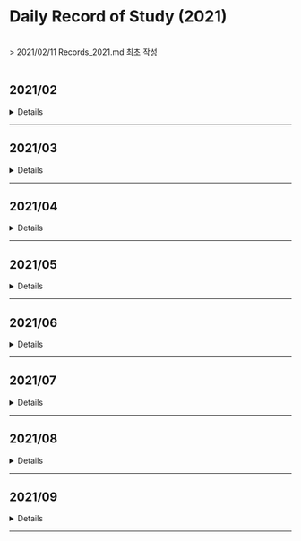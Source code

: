 # Daily Record of Study (2021)
<br>
> 2021/02/11 Records_2021.md 최초 작성<br>
<br>


## 2021/02
<details value="보기">
<summary>Details</summary>
<div markdown="1">

### 2021/02/11
- BOJ 2630 분할정복
- BOJ 4779 분할정복
- BOJ 1780 분할정복
- BOJ 1802 분할정복
- BOJ 1074 분할정복

### 2021/02/12
- BOJ 2839 DP
- BOJ 2407 DP
- BOJ 1992 분할정복
- *BOJ 2579 DP (미완)*

### 2021/02/13
- BOJ 2579 DP
- BOJ 1463 DP
- BOJ 1010 DP
- *BOJ 1051 브루트포스 (미완)*

### 2021/02/14
- BOJ 1051 브루트포스
- BOJ 1912 DP
- BOJ 9465 DP

### 2021/02/15
- BOJ 1699 DP
- BOJ 11726 DP
- BOJ 17829 분할정복

### 2021/02/16
- BOJ 2309 브루트포스
- BOJ 3040 브루트포스

### 2021/02/17
- BOJ 1158 큐

### 2021/02/18
- BOJ 11727 DP
- BOJ 1436 브루트포스

### 2021/02/19
- BOJ 1927 우선순위큐
- BOJ 11279 우선순위큐
- BOJ 11286 우선순위큐
- BOJ 15903 우선순위큐
- BOJ 14592 구현
- BOJ 14593 구현

### 2021/02/20
- BOJ 1003 DP
- BOJ 1199 DFS

### 2021/02/21
- BOJ 1926 DFS
- BOJ 1012 DFS

### 2021/02/22
- BOJ 11724 DFS
- BOJ 1743 DFS
- BOJ 2667 DFS
- BOJ 2150 SCC

### 2021/02/23
- BOJ 1629 분할정복
- BOJ 1182 브루트포스

### 2021/02/24
- BOJ 10870 DP
- BOJ 1991 트리
- BOJ 11725 BFS

### 2021/02/25
- BOJ 1260 DFS/BFS
- BOJ 4803 DFS

### 2021/02/26
- BOJ 1018 브루트포스
- BOJ 2644 BFS
- BOJ 2583 DFS

### 2021/02/27
- BOJ 10026 DFS

### 2021/02/28
- BOJ 1715 우선순위큐
- BOJ 2075 우선순위큐
- BOJ 2178 BFS

</div>
</details>

---

## 2021/03
<details value="보기">
<summary>Details</summary>
<div markdown="1">

### 2021/03/01
- BOJ 1753 다익스트라
- BOJ 1916 다익스트라
- BOJ 1504 다익스트라

### 2021/03/02
- BOJ 4485 다익스트라

### 2021/03/03
- BOJ 1238 다익스트라
- BOJ 1261 다익스트라

### 2021/03/04
- BOJ 1149 DP

### 2021/03/05
- BOJ 10828 스택
- BOJ 11657 벨만포드

### 2021/03/07
- BOJ 1068 DFS

### 2021/03/08
- BOJ 9655 수학

### 2021/03/10
- BOJ 11404 플로이드

### 2021/03/11
- BOJ 11403 플로이드
- BOJ 1389 플로이드

### 2021/03/12
- BOJ 1613 플로이드

### 2021/03/13
- BOJ 1956 플로이드
- BOJ 1107 브루트포스

### 2021/03/14
- BOJ 1620 자료구조
- BOJ 11052 DP

### 2021/03/15
- BOJ 2805 이분탐색
- BOJ 2512 이분탐색

### 2021/03/16
- BOJ 1654 이분탐색
- AOJ RATIO 이분탐색

### 2021/03/17
- BOJ 2343 이분탐색

### 2021/03/18
- BOJ 8986 삼분탐색
- BOJ 9998 삼분탐색

### 2021/03/19
- BOJ 2110 이분탐색

### 2021/03/20
- BOJ 16434 이분탐색

### 2021/03/21
- BOJ 11053 DP
- BOJ 1978 소수판별
- BOJ 2960 소수판별
- BOJ 6588 소수판별

### 2021/03/22
- BOJ 4948 소수판별
- BOJ 1016 소수판별

### 2021/03/23
- BOJ 1735 유클리드
- BOJ 2168 유클리드

### 2021/03/24
- BOJ 11723 비트마스킹

### 2021/03/25
- BOJ 14569 비트마스킹

### 2021/03/26
- BOJ 2133 비트마스킹/DP

### 2021/03/27
- BOJ 1094 비트마스킹

### 2021/03/28
- BOJ 14852 DP

### 2021/03/29
- BOJ 2606 DFS

### 2021/03/30
- BOJ 1697 BFS

</div>
</details>

---



## 2021/04
<details value="보기">
<summary>Details</summary>
<div markdown="1">

### 2021/04/01
- BOJ 4963 BFS

### 2021/04/02
- BOJ 7576 BFS

### 2021/04/03
- BOJ 7569 BFS

### 2021/04/04
- BOJ 1764 자료구조

### 2021/04/05
- BOJ 2609 유클리드

### 2021/04/06
- BOJ 7562 BFS

### 2021/04/07
- BOJ 7662 자료구조

### 2021/04/08
- BOJ 9095 DP

### 2021/04/09
- BOJ 11660 누적합

### 2021/04/10
- BOJ 16507 누적합

### 2021/04/11
- BOJ 9461 DP

### 2021/04/12
- BOJ 2015 누적합

### 2021/04/13
- BOJ 1935 스택

### 2021/04/14
- BOJ 11659 누적합

### 2021/04/15
- BOJ 1920 자료구조

### 2021/04/16
- BOJ 11866 큐

### 2021/04/17
- BOJ 1786 KMP

### 2021/04/18
- BOJ 16172 KMP

### 2021/04/19
- BOJ 9253 KMP

### 2021/04/20
- *BOJ 9248 접미사배열 (미완)*

### 2021/04/21
- BOJ 14425 트리

### 2021/04/22
- BOJ 9248 접미사배열

### 2021/04/23
- BOJ 3033 접미사배열
- BOJ 1701 KMP
- BOJ 1967 트리

### 2021/04/24
- BOJ 2263 트리
- BOJ 5639 트리

### 2021/04/25
- BOJ 1167 트리/DFS
- BOJ 2696 우선순위큐
- BOJ 1655 우선순위큐

### 2021/04/26
- BOJ 2042 세그먼트트리
- BOJ 1275 세그먼트트리

### 2021/04/27
- BOJ 2268 세그먼트트리
- BOJ 2357 세그먼트트리

### 2021/04/28
- BOJ 5676 세그먼트트리
- BOJ 10868 세그먼트트리
- BOJ 15650 브루트포스

### 2021/04/29
- BOJ 11505 세그먼트트리

### 2021/04/30
- BOJ 1717 유니온파인드
- BOJ 1976 유니온파인드

</div>
</details>

---

## 2021/05
<details value="보기">
<summary>Details</summary>
<div markdown="1">
  
### 2021/05/01
- BOJ 16562 유니온파인드
- BOJ 4195 유니온파인드

### 2021/05/02
- BOJ 5052 트라이

### 2021/05/03
- BOJ 10757 수학

### 2021/05/04
- BOJ 14428 세그먼트트리

### 2021/05/05
- BOJ 12852 DP

### 2021/05/06
- BOJ 2252 위상정렬

### 2021/05/07
- BOJ 1516 위상정렬
- BOJ 1766 위상정렬
- BOJ 1005 위상정렬
- BOJ 9470 위상정렬

### 2021/05/08
- BOJ 2637 위상정렬
- BOJ 16168 오일러경로

### 2021/05/09
- BOJ 1987 DFS

### 2021/05/10
- BOJ 11266 BCC

### 2021/05/11
- BOJ 11400 BCC

### 2021/05/12
- BOJ 2623 위상정렬

### 2021/05/13
- BOJ 6672 BCC
- BOJ 10891 BCC

### 2021/05/14
- BOJ 1170 BCC
- BOJ 1506 SCC

### 2021/05/15
- BOJ 6543 SCC
- BOJ 3977 SCC

### 2021/05/16
- BOJ 11280 2-SAT

### 2021/05/17
- BOJ 11281 2-SAT
  
### 2021/05/18
- BOJ 2207 2-SAT
  
### 2021/05/19
- BOJ 1759 백트래킹
- BOJ 9663 백트래킹 
  
### 2021/05/20
- BOJ 15654 백트래킹
- BOJ 10597 백트래킹
  
### 2021/05/21
- BOJ 3648 2-SAT
  
### 2021/05/22
- BOJ 15783 SCC
- BOJ 3747 2-SAT
- BOJ 13549 BFS
  
### 2021/05/23
- BOJ 12851 BFS
- BOJ 13913 BFS

### 2021/05/24
- BOJ 4196 SCC
  
### 2021/05/25
- BOJ 1600 BFS
  
### 2021/05/26
- BOJ 2589 BFS
  
### 2021/05/27
- BOJ 14502 BFS

### 2021/05/28
- BOJ 17141 BFS
  
### 2021/05/29
- BOJ 17142 BFS
- BOJ 5014 BFS
  
### 2021/05/30
- BOJ 1525 BFS
- BOJ 17127 브루트포스
- BOJ 17128 구현
- BOJ 17129 BFS
- BOJ 3055 BFS
  
### 2021/05/31
- BOJ 9019 BFS

</div>
</details>

---

## 2021/06
<details value="보기">
<summary>Details</summary>
<div markdown="1">
  
### 2021/06/01
- BOJ 18352 다익스트라
  
### 2021/06/02
- BOJ 17396 다익스트라
- BOJ 2665 다익스트라/BFS

### 2021/06/03
- BOJ 10282 다익스트라
  
### 2021/06/04
- BOJ 5972 다익스트라
- BOJ 11779 다익스트라
- BOJ 2211 다익스트라
- BOJ 9370 다익스트라
  
### 2021/06/05
- BOJ 1865 벨만포드

### 2021/06/06
- BOJ 2206 BFS
  
### 2021/06/07
- BOJ 2660 플로이드
- BOJ 14938 플로이드
- BOJ 1219 벨만포드

### 2021/06/08
- BOJ 1738 벨만포드
  
### 2021/06/09
- BOJ 2458 플로이드
  
### 2021/06/10
- BOJ 10159 플로이드
- BOJ 11780 플로이드
  
### 2021/06/11
- BOJ 17182 플로이드
- BOJ 2610 플로이드
  
### 2021/06/12
- BOJ 1922 MST
- BOJ 1197 MST
- BOJ 6497 MST
  
### 2021/06/13
- BOJ 1647 MST
- BOJ 4386 MST
- BOJ 4343 MST
- BOJ 10423 MST

### 2021/06/14
- BOJ 2617 플로이드

### 2021/06/15
- BOJ 1085 수학
  
### 2021/06/16
- BOJ 1944 MST
  
### 2021/06/17
- BOJ [6086](https://github.com/clap-0/algorithm_study/blob/main/Sources/BOJ/6086_%EC%B5%9C%EB%8C%80%EC%9C%A0%EB%9F%89.cpp) 최대유량
  
### 2021/06/18
- BOJ [2188](https://github.com/clap-0/algorithm_study/blob/main/Sources/BOJ/2188_%EC%B6%95%EC%82%AC%EB%B0%B0%EC%A0%95.cpp) 최대유량

### 2021/06/19
- BOJ [2367](https://github.com/clap-0/algorithm_study/blob/main/Sources/BOJ/2367_%ED%8C%8C%ED%8B%B0.cpp) 최대유량
  
### 2021/06/20
- BOJ [11375](https://github.com/clap-0/algorithm_study/blob/main/Sources/BOJ/11375_%EC%97%B4%ED%98%88%EA%B0%95%ED%98%B8.cpp) 이분매칭
- BOJ [9576](https://github.com/clap-0/algorithm_study/blob/main/Sources/BOJ/9576_%EC%B1%85%EB%82%98%EB%88%A0%EC%A3%BC%EA%B8%B0.cpp) 이분매칭
- BOJ [11376](https://github.com/clap-0/algorithm_study/blob/main/Sources/BOJ/11376_%EC%97%B4%ED%98%88%EA%B0%95%ED%98%B82.cpp) 이분매칭
- BOJ [11377](https://github.com/clap-0/algorithm_study/blob/main/Sources/BOJ/11377_%EC%97%B4%ED%98%88%EA%B0%95%ED%98%B83.cpp) 이분매칭
  
### 2021/06/21
- BOJ [1298](https://github.com/clap-0/algorithm_study/blob/main/Sources/BOJ/1298_%EB%85%B8%ED%8A%B8%EB%B6%81%EC%9D%98%EC%A3%BC%EC%9D%B8%EC%9D%84%EC%B0%BE%EC%95%84%EC%84%9C.cpp) 이분매칭
  
### 2021/06/22
- BOJ [17412](https://github.com/clap-0/algorithm_study/blob/main/Sources/BOJ/17412_%EB%8F%84%EC%8B%9C%EC%99%95%EB%B3%B5%ED%95%98%EA%B8%B01.cpp) 최대유량
  
### 2021/06/23
- BOJ [2303](https://github.com/clap-0/algorithm_study/blob/main/Sources/BOJ/2303_%EC%88%AB%EC%9E%90%EA%B2%8C%EC%9E%84.cpp) 브루트포스
  
### 2021/06/24
- BOJ [14889](https://github.com/clap-0/algorithm_study/blob/main/Sources/BOJ/14889_%EC%8A%A4%ED%83%80%ED%8A%B8%EC%99%80%EB%A7%81%ED%81%AC.cpp) 백트래킹
  
### 2021/06/25
- BOJ [15686](https://github.com/clap-0/algorithm_study/blob/main/Sources/BOJ/15686_%EC%B9%98%ED%82%A8%EB%B0%B0%EB%8B%AC.cpp) 브루트포스
  
### 2021/06/26
- BOJ [2468](https://github.com/clap-0/algorithm_study/blob/main/Sources/BOJ/2468_%EC%95%88%EC%A0%84%EC%98%81%EC%97%AD.cpp) 브루트포스/DFS
  
### 2021/06/27
- BOJ [14503](https://github.com/clap-0/algorithm_study/blob/main/Sources/BOJ/14503_%EB%A1%9C%EB%B4%87%EC%B2%AD%EC%86%8C%EA%B8%B0.cpp) 구현/시뮬레이션
- AOJ [PICNIC](https://github.com/clap-0/algorithm_study/blob/main/Sources/AOJ/PICNIC.cpp) 브루트포스
- AOJ [BOARDCOVER](https://github.com/clap-0/algorithm_study/blob/main/Sources/AOJ/BOARDCOVER.cpp) 브루트포스
- BOJ [14500](https://github.com/clap-0/algorithm_study/blob/main/Sources/BOJ/14500_테트로미노.cpp) 브루트포스
  
### 2021/06/28
- BOJ [1062](https://github.com/clap-0/algorithm_study/blob/main/Sources/BOJ/1062_%EA%B0%80%EB%A5%B4%EC%B9%A8.cpp) 브루트포스
  
### 2021/06/29
- BOJ [2447](https://github.com/clap-0/algorithm_study/blob/main/Sources/BOJ/2447_%EB%B3%84%EC%B0%8D%EA%B8%B0-10.cpp) 분할정복
- BOJ [10830](https://github.com/clap-0/algorithm_study/blob/main/Sources/BOJ/10830_%ED%96%89%EB%A0%AC%EC%A0%9C%EA%B3%B1.cpp) 분할정복
  
### 2021/06/30
- BOJ [10819](https://github.com/clap-0/algorithm_study/blob/main/Sources/BOJ/10819_%EC%B0%A8%EC%9D%B4%EB%A5%BC%EC%B5%9C%EB%8C%80%EB%A1%9C.cpp) 브루트포스/백트래킹

</div>
</details>

---

## 2021/07
<details value="보기">
<summary>Details</summary>
<div markdown="1">

### 2021/07/01
  - BOJ [2316](https://github.com/clap-0/algorithm_study/blob/main/Sources/BOJ/2316_%EB%8F%84%EC%8B%9C%EC%99%95%EB%B3%B5%ED%95%98%EA%B8%B02.cpp) 최대유량
  - AOJ [FENCE](https://github.com/clap-0/algorithm_study/blob/main/Sources/AOJ/FENCE.cpp) 분할정복

### 2021/07/02
  - BOJ [1725](https://github.com/clap-0/algorithm_study/blob/main/Sources/BOJ/1725_%ED%9E%88%EC%8A%A4%ED%86%A0%EA%B7%B8%EB%9E%A8.cpp) 분할정복
  
### 2021/07/03
  - BOJ [2294](https://github.com/clap-0/algorithm_study/blob/main/Sources/BOJ/2294_%EB%8F%99%EC%A0%842.cpp) DP
  - BOJ [2193](https://github.com/clap-0/algorithm_study/blob/main/Sources/BOJ/2193_%EC%9D%B4%EC%B9%9C%EC%88%98.cpp) DP
  
### 2021/07/04
  - BOJ [9507](https://github.com/clap-0/algorithm_study/blob/main/Sources/BOJ/9507_GenerationsofTribbles.cpp) DP
  - BOJ [15486](https://github.com/clap-0/algorithm_study/blob/main/Sources/BOJ/15486_%ED%87%B4%EC%82%AC2.cpp) DP
  - BOJ [11053](https://github.com/clap-0/algorithm_study/blob/main/Sources/BOJ/11053_%EA%B0%80%EC%9E%A5%EA%B8%B4%EC%A6%9D%EA%B0%80%ED%95%98%EB%8A%94%EB%B6%80%EB%B6%84%EC%88%98%EC%97%B4.cpp) DP (Updated)
  - BOJ [11722](https://github.com/clap-0/algorithm_study/blob/main/Sources/BOJ/11722_%EA%B0%80%EC%9E%A5%EA%B8%B4%EA%B0%90%EC%86%8C%ED%95%98%EB%8A%94%EB%B6%80%EB%B6%84%EC%88%98%EC%97%B4.cpp) DP
  - BOJ [14002](https://github.com/clap-0/algorithm_study/blob/main/Sources/BOJ/14002_%EA%B0%80%EC%9E%A5%EA%B8%B4%EC%A6%9D%EA%B0%80%ED%95%98%EB%8A%94%EB%B6%80%EB%B6%84%EC%88%98%EC%97%B44.cpp) DP
  - BOJ [11054](https://github.com/clap-0/algorithm_study/blob/main/Sources/BOJ/11054_%EA%B0%80%EC%9E%A5%EA%B8%B4%EB%B0%94%EC%9D%B4%ED%86%A0%EB%8B%89%EB%B6%80%EB%B6%84%EC%88%98%EC%97%B4.cpp) DP
  
### 2021/07/05
  - BOJ [1520](https://github.com/clap-0/algorithm_study/blob/main/Sources/BOJ/1520_%EB%82%B4%EB%A6%AC%EB%A7%89%EA%B8%B8.cpp) DP

### 2021/07/06
  - BOJ [15988](https://github.com/clap-0/algorithm_study/blob/main/Sources/BOJ/15988_1%2C2%2C3%EB%8D%94%ED%95%98%EA%B8%B03.cpp) DP
  
### 2021/07/07
  - BOJ [11049](https://github.com/clap-0/algorithm_study/blob/main/Sources/BOJ/11049_%ED%96%89%EB%A0%AC%EA%B3%B1%EC%85%88%EC%88%9C%EC%84%9C.cpp) DP
  - BOJ [13703](https://github.com/clap-0/algorithm_study/blob/main/Sources/BOJ/13703_%EB%AC%BC%EB%B2%BC%EB%A3%A9%EC%9D%98%EC%83%9D%EC%A1%B4%ED%99%95%EB%A5%A0.cpp) DP
  
### 2021/07/08
  - BOJ [11066](https://github.com/clap-0/algorithm_study/blob/main/Sources/BOJ/11066_%ED%8C%8C%EC%9D%BC%ED%95%A9%EC%B9%98%EA%B8%B0.cpp) DP
  
### 2021/07/09
  - BOJ [12865](https://github.com/clap-0/algorithm_study/blob/main/Sources/BOJ/12865_%ED%8F%89%EB%B2%94%ED%95%9C%EB%B0%B0%EB%82%AD.cpp) DP
  
### 2021/07/10
  - BOJ [11057](https://github.com/clap-0/algorithm_study/blob/main/Sources/BOJ/11057_%EC%98%A4%EB%A5%B4%EB%A7%89%EC%88%98.cpp) DP

### 2021/07/11
  - BOJ [1932](https://github.com/clap-0/algorithm_study/blob/main/Sources/BOJ/1932_%EC%A0%95%EC%88%98%EC%82%BC%EA%B0%81%ED%98%95.cpp) DP
  - BOJ [2225](https://github.com/clap-0/algorithm_study/blob/main/Sources/BOJ/2225_%ED%95%A9%EB%B6%84%ED%95%B4.cpp) DP
  - BOJ [10971](https://github.com/clap-0/algorithm_study/blob/main/Sources/BOJ/10971_%EC%99%B8%ED%8C%90%EC%9B%90%EC%88%9C%ED%9A%8C2.cpp) 브루트포스
  
### 2021/07/12
  - BOJ [9656](https://github.com/clap-0/algorithm_study/blob/main/Sources/BOJ/9656_%EB%8F%8C%EA%B2%8C%EC%9E%842.cpp) DP
  - BOJ [9657](https://github.com/clap-0/algorithm_study/blob/main/Sources/BOJ/9657_%EB%8F%8C%EA%B2%8C%EC%9E%843.cpp) DP
  
### 2021/07/13
  - BOJ [9658](https://github.com/clap-0/algorithm_study/blob/main/Sources/BOJ/9658_%EB%8F%8C%EA%B2%8C%EC%9E%844.cpp) DP
  - BOJ [9659](https://github.com/clap-0/algorithm_study/blob/main/Sources/BOJ/9659_%EB%8F%8C%EA%B2%8C%EC%9E%845.cpp) 수학
  
### 2021/07/14
  - BOJ [11055](https://github.com/clap-0/algorithm_study/blob/main/Sources/BOJ/11055_%EA%B0%80%EC%9E%A5%ED%81%B0%EC%A6%9D%EA%B0%80%EB%B6%80%EB%B6%84%EC%88%98%EC%97%B4.cpp) DP
  - BOJ [16500](https://github.com/clap-0/algorithm_study/blob/main/Sources/BOJ/16500_%EB%AC%B8%EC%9E%90%EC%97%B4%ED%8C%90%EB%B3%84.cpp) DP
  
### 2021/07/15
  - BOJ [9251](https://github.com/clap-0/algorithm_study/blob/main/Sources/BOJ/9251_LCS.cpp) DP
  
### 2021/07/16
  - BOJ [1256](https://github.com/clap-0/algorithm_study/blob/main/Sources/BOJ/1256_%EC%82%AC%EC%A0%84.cpp) DP
  
### 2021/07/17
  - BOJ [17404](https://github.com/clap-0/algorithm_study/blob/main/Sources/BOJ/17404_RGB%EA%B1%B0%EB%A6%AC2.cpp) DP
  
### 2021/07/18
  - BOJ [5557](https://github.com/clap-0/algorithm_study/blob/main/Sources/BOJ/5557_1%ED%95%99%EB%85%84.cpp) DP
  - BOJ [17070](https://github.com/clap-0/algorithm_study/blob/main/Sources/BOJ/17070_%ED%8C%8C%EC%9D%B4%ED%94%84%EC%98%AE%EA%B8%B0%EA%B8%B01.cpp) DP
  - BOJ [2096](https://github.com/clap-0/algorithm_study/blob/main/Sources/BOJ/2096_%EB%82%B4%EB%A0%A4%EA%B0%80%EA%B8%B0.cpp) DP/슬라이딩윈도우
  - AOJ [MATCHORDER](https://github.com/clap-0/algorithm_study/blob/main/Sources/AOJ/MATCHORDER.cpp) 그리디
  - AOJ [LUNCHBOX](https://github.com/clap-0/algorithm_study/blob/main/Sources/AOJ/LUNCHBOX.cpp) 그리디
  
 ### 2021/07/19
  - AOJ [STRJOIN](https://github.com/clap-0/algorithm_study/blob/main/Sources/AOJ/STRJOIN.cpp) 그리디
  - BOJ [1563](https://github.com/clap-0/algorithm_study/blob/main/Sources/BOJ/1563_%EA%B0%9C%EA%B7%BC%EC%83%81.cpp) DP
  - BOJ [1931](https://github.com/clap-0/algorithm_study/blob/main/Sources/BOJ/1931_%ED%9A%8C%EC%9D%98%EC%8B%A4%EB%B0%B0%EC%A0%95.cpp) 그리디
  
### 2021/07/20
  - BOJ [15924](https://github.com/clap-0/algorithm_study/blob/main/Sources/BOJ/15924_%EC%9A%B1%EC%A0%9C%EB%8A%94%EC%82%AC%EA%B3%BC%ED%8C%AC%EC%9D%B4%EC%95%BC!!.cpp) DP
  
### 2021/07/21
  - BOJ [4811](https://github.com/clap-0/algorithm_study/blob/main/Sources/BOJ/4811_%EC%95%8C%EC%95%BD.cpp) DP
  - BOJ [1915](https://github.com/clap-0/algorithm_study/blob/main/Sources/BOJ/1915_%EA%B0%80%EC%9E%A5%ED%81%B0%EC%A0%95%EC%82%AC%EA%B0%81%ED%98%95.cpp) DP
  
### 2021/07/22
  - BOJ [16194](https://github.com/clap-0/algorithm_study/blob/main/Sources/BOJ/16194_%EC%B9%B4%EB%93%9C%EA%B5%AC%EB%A7%A4%ED%95%98%EA%B8%B02.cpp) DP
  
### 2021/07/23
  - BOJ [14728](https://github.com/clap-0/algorithm_study/blob/main/Sources/BOJ/14728_%EB%B2%BC%EB%9D%BD%EC%B9%98%EA%B8%B0.cpp) DP
  - BOJ [2056](https://github.com/clap-0/algorithm_study/blob/main/Sources/BOJ/2056_%EC%9E%91%EC%97%85.cpp) DP
  
### 2021/07/24
  - BOJ [2616](https://github.com/clap-0/algorithm_study/blob/main/Sources/BOJ/2616_%EC%86%8C%ED%98%95%EA%B8%B0%EA%B4%80%EC%B0%A8.cpp) DP
  - BOJ [1727](https://github.com/clap-0/algorithm_study/blob/main/Sources/BOJ/1727_%EC%BB%A4%ED%94%8C%EB%A7%8C%EB%93%A4%EA%B8%B0.cpp) DP
  
### 2021/07/25
  - BOJ [2602](https://github.com/clap-0/algorithm_study/blob/main/Sources/BOJ/2602_%EB%8F%8C%EB%8B%A4%EB%A6%AC%EA%B1%B4%EB%84%88%EA%B8%B0.cpp) DP
  - BOJ [14621](https://github.com/clap-0/algorithm_study/blob/main/Sources/BOJ/14621_%EB%82%98%EB%A7%8C%EC%95%88%EB%90%98%EB%8A%94%EC%97%B0%EC%95%A0.cpp) MST
  
### 2021/07/26
  - BOJ [9252](https://github.com/clap-0/algorithm_study/blob/main/Sources/BOJ/9252_LCS2.cpp) DP
  - BOJ [1344](https://github.com/clap-0/algorithm_study/blob/main/Sources/BOJ/1344_%EC%B6%95%EA%B5%AC.cpp) DP
  
### 2021/07/27
  - BOJ [2479](https://github.com/clap-0/algorithm_study/blob/main/Sources/BOJ/2479_%EA%B2%BD%EB%A1%9C%EC%B0%BE%EA%B8%B0.cpp) BFS
  - BOJ [13302](https://github.com/clap-0/algorithm_study/blob/main/Sources/BOJ/13302_%EB%A6%AC%EC%A1%B0%ED%8A%B8.cpp) DP
  
### 2021/07/28
  - BOJ [14567](https://github.com/clap-0/algorithm_study/blob/main/Sources/BOJ/14567_%EC%84%A0%EC%88%98%EA%B3%BC%EB%AA%A9(Prerequisite).cpp) 위상정렬
  - BOJ [20500](https://github.com/clap-0/algorithm_study/blob/main/Sources/BOJ/20500_Ezreal%EC%97%AC%EB%88%88%EB%B6%80%ED%84%B0%EA%B0%80%EB%84%A4%E3%85%88%E3%85%88.cpp) DP
  
### 2021/07/29
  - BOJ [17069](https://github.com/clap-0/algorithm_study/blob/main/Sources/BOJ/17069_%ED%8C%8C%EC%9D%B4%ED%94%84%EC%98%AE%EA%B8%B0%EA%B8%B02.cpp) DP
  - BOJ [2467](https://github.com/clap-0/algorithm_study/blob/main/Sources/BOJ/2467_%EC%9A%A9%EC%95%A1.cpp) 투포인터
  
### 2021/07/30
  - BOJ [9084](https://github.com/clap-0/algorithm_study/blob/main/Sources/BOJ/9084_%EB%8F%99%EC%A0%84.cpp) DP
  
### 2021/07/31
  - BOJ [2698](https://github.com/clap-0/algorithm_study/blob/main/Sources/BOJ/2698_%EC%9D%B8%EC%A0%91%ED%95%9C%EB%B9%84%ED%8A%B8%EC%9D%98%EA%B0%9C%EC%88%98.cpp) DP
  
</div>
</details>

---

## 2021/08

<details>
<summary>Details</summary>
<div markdown="1">
  
### 2021/08/01
  - BOJ [2157](https://github.com/clap-0/algorithm_study/blob/main/Sources/BOJ/2157_%EC%97%AC%ED%96%89.cpp) DP
  
### 2021/08/02
  - BOJ [2688](https://github.com/clap-0/algorithm_study/blob/main/Sources/BOJ/2688_%EC%A4%84%EC%96%B4%EB%93%A4%EC%A7%80%EC%95%8A%EC%95%84.cpp) DP
  
### 2021/08/03
  - BOJ [1937](https://github.com/clap-0/algorithm_study/blob/main/Sources/BOJ/1937_%EC%9A%95%EC%8B%AC%EC%9F%81%EC%9D%B4%ED%8C%90%EB%8B%A4.cpp) DP
  
### 2021/08/05
  - BOJ [10942](https://github.com/clap-0/algorithm_study/blob/main/Sources/BOJ/10942_%ED%8C%B0%EB%A6%B0%EB%93%9C%EB%A1%AC%3F.cpp) DP
  
### 2021/08/06
  - BOJ [2629](https://github.com/clap-0/algorithm_study/blob/main/Sources/BOJ/2629_%EC%96%91%ED%8C%94%EC%A0%80%EC%9A%B8.cpp) DP
  
### 2021/08/07
  - BOJ [2293](https://github.com/clap-0/algorithm_study/blob/main/Sources/BOJ/2293_%EB%8F%99%EC%A0%841.cpp) DP/슬라이딩윈도우
  
### 2021/08/08
  - BOJ [17130](https://github.com/clap-0/algorithm_study/blob/main/Sources/BOJ/17130_%ED%86%A0%EB%81%BC%EA%B0%80%EC%A0%95%EB%B3%B4%EC%84%AC%EC%97%90%EC%98%AC%EB%9D%BC%EC%98%A8%EC%9D%B4%EC%9C%A0.cpp) DP
  
### 2021/08/09
  - BOJ [1695](https://github.com/clap-0/algorithm_study/blob/main/Sources/BOJ/1695_%ED%8C%B0%EB%A6%B0%EB%93%9C%EB%A1%AC%EB%A7%8C%EB%93%A4%EA%B8%B0.cpp) DP
  
### 2021/08/10
  - BOJ [14442](https://github.com/clap-0/algorithm_study/blob/main/Sources/BOJ/14442_%EB%B2%BD%EB%B6%80%EC%88%98%EA%B3%A0%EC%9D%B4%EB%8F%99%ED%95%98%EA%B8%B02.cpp) DP
  
### 2021/08/11
  - BOJ [13699](https://github.com/clap-0/algorithm_study/blob/main/Sources/BOJ/13699_%EC%A0%90%ED%99%94%EC%8B%9D.cpp) DP
  
### 2021/08/12
  - BOJ [1577](https://github.com/clap-0/algorithm_study/blob/main/Sources/BOJ/1577_%EB%8F%84%EB%A1%9C%EC%9D%98%EA%B0%9C%EC%88%98.cpp) DP
  
### 2021/08/13
  - BOJ [2253](https://github.com/clap-0/algorithm_study/blob/main/Sources/BOJ/2253_%EC%A0%90%ED%94%84.cpp) DP
  
### 2021/08/14
  - BOJ [2651](https://github.com/clap-0/algorithm_study/blob/main/Sources/BOJ/2651_%EC%9E%90%EB%8F%99%EC%B0%A8%EA%B2%BD%EC%A3%BC%EB%8C%80%ED%9A%8C.cpp) DP
  
### 2021/08/15
  - BOJ [2758](https://github.com/clap-0/algorithm_study/blob/main/Sources/BOJ/2758_%EB%A1%9C%EB%98%90.cpp) DP
  
### 2021/08/16
  - BOJ [3908](https://github.com/clap-0/algorithm_study/blob/main/Sources/BOJ/3908_%EC%84%9C%EB%A1%9C%EB%8B%A4%EB%A5%B8%EC%86%8C%EC%88%98%EC%9D%98%ED%95%A9.cpp) DP/소수판별
  
### 2021/08/17
  - BOJ [10844](https://github.com/clap-0/algorithm_study/blob/main/Sources/BOJ/10844_%EC%89%AC%EC%9A%B4%EA%B3%84%EB%8B%A8%EC%88%98.cpp) DP
  
### 2021/08/18
  - BOJ [2600](https://github.com/clap-0/algorithm_study/blob/main/Sources/BOJ/2600_%EA%B5%AC%EC%8A%AC%EA%B2%8C%EC%9E%84.cpp) DP
  
### 2021/08/19
  - BOJ [18244](https://github.com/clap-0/algorithm_study/blob/main/Sources/BOJ/18244_%EB%B3%80%ED%98%95%EA%B3%84%EB%8B%A8%EC%88%98.cpp) DP
  
### 2021/08/20
  - BOJ [10653](https://github.com/clap-0/algorithm_study/blob/main/Sources/BOJ/10653_%EB%A7%88%EB%9D%BC%ED%86%A42.cpp) DP
  - BOJ [18244](https://github.com/clap-0/algorithm_study/blob/main/Sources/BOJ/18244_%EB%B3%80%ED%98%95%EA%B3%84%EB%8B%A8%EC%88%98.cpp) DP (Updated)
  - BOJ [10653](https://github.com/clap-0/algorithm_study/blob/main/Sources/BOJ/10653_%EB%A7%88%EB%9D%BC%ED%86%A42.cpp) DP (Updated)

### 2021/08/21
  - BOJ [12869](https://github.com/clap-0/algorithm_study/blob/main/Sources/BOJ/12869_%EB%AE%A4%ED%83%88%EB%A6%AC%EC%8A%A4%ED%81%AC.cpp) DP
  
### 2021/08/22
  - BOJ [16957](https://github.com/clap-0/algorithm_study/blob/main/Sources/BOJ/16957_%EC%B2%B4%EC%8A%A4%ED%8C%90%EC%9C%84%EC%9D%98%EA%B3%B5.cpp) 유니온파인드
  - BOJ [12786](https://github.com/clap-0/algorithm_study/blob/main/Sources/BOJ/12786_INHASUIT.cpp) DP
  
### 2021/08/23
  - BOJ [14722](https://github.com/clap-0/algorithm_study/blob/main/Sources/BOJ/14722_%EC%9A%B0%EC%9C%A0%EB%8F%84%EC%8B%9C.cpp) DP
  
### 2021/08/24
  - BOJ [13707](https://github.com/clap-0/algorithm_study/blob/main/Sources/BOJ/13707_%ED%95%A9%EB%B6%84%ED%95%B42.cpp) DP
  
### 2021/08/25
  - BOJ [17845](https://github.com/clap-0/algorithm_study/blob/main/Sources/BOJ/17845_%EC%88%98%EA%B0%95%EA%B3%BC%EB%AA%A9.cpp) DP
  
### 2021/08/26
  - BOJ [17208](https://github.com/clap-0/algorithm_study/blob/main/Sources/BOJ/17208_%EC%B9%B4%EC%9A%B0%EB%B2%84%EA%B1%B0%EC%95%8C%EB%B0%94%EC%83%9D.cpp) DP
  
### 2021/08/27
  - BOJ [4781](https://github.com/clap-0/algorithm_study/blob/main/Sources/BOJ/4781_%EC%82%AC%ED%83%95%EA%B0%80%EA%B2%8C.cpp) DP
  
### 2021/08/28
  - BOJ [2229](https://github.com/clap-0/algorithm_study/blob/main/Sources/BOJ/2229_%EC%A1%B0%EC%A7%9C%EA%B8%B0.cpp) DP
  
### 2021/08/29
  - BOJ [11909](https://github.com/clap-0/algorithm_study/blob/main/Sources/BOJ/11909_%EB%B0%B0%EC%97%B4%ED%83%88%EC%B6%9C.cpp) DP
  
### 2021/08/30
  - BOJ [14863](https://github.com/clap-0/algorithm_study/blob/main/Sources/BOJ/14863_%EC%84%9C%EC%9A%B8%EC%97%90%EC%84%9C%EA%B2%BD%EC%82%B0%EA%B9%8C%EC%A7%80.cpp) DP
  
### 2021/08/31
  - BOJ [2342](https://github.com/clap-0/algorithm_study/blob/main/Sources/BOJ/2342_DanceDanceRevolution.cpp) DP
  
</div>
</details>

---

## 2021/09

<details>
<summary>Details</summary>
<div markdown="1">
  
### 2021/09/01
  - BOJ [14267](https://github.com/clap-0/algorithm_study/blob/main/Sources/BOJ/14267_%ED%9A%8C%EC%82%AC%EB%AC%B8%ED%99%941.cpp) DP
  
### 2021/09/02
  - BOJ [13902](https://github.com/clap-0/algorithm_study/blob/main/Sources/BOJ/13902_%EA%B0%9C%EC%97%852.cpp) DP
  
### 2021/09/03
  - BOJ [2662](https://github.com/clap-0/algorithm_study/blob/main/Sources/BOJ/2662_%EA%B8%B0%EC%97%85%ED%88%AC%EC%9E%90.cpp) DP
  
### 2021/09/04
  - BOJ [2186](https://github.com/clap-0/algorithm_study/blob/main/Sources/BOJ/2186_%EB%AC%B8%EC%9E%90%ED%8C%90.cpp) DP

### 2021/09/05
  - BOJ [11062](https://github.com/clap-0/algorithm_study/blob/main/Sources/BOJ/11062_%EC%B9%B4%EB%93%9C%EA%B2%8C%EC%9E%84.cpp) DP

</div>
</details>

---

<!--

## 2021/10

<details>
<summary>Details</summary>
<div markdown="1">

</div>
</details>

---

## 2021/11

<details>
<summary>Details</summary>
<div markdown="1">

</div>
</details>

---

## 2021/12

<details>
<summary>Details</summary>
<div markdown="1">

</div>
</details>

-->

